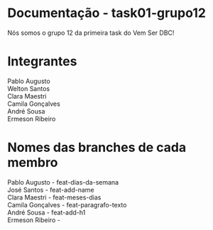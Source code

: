 # Documentação - task01-grupo12

Nós somos o grupo 12 da primeira task do Vem Ser DBC!

# Integrantes

Pablo Augusto
<br/>
Welton Santos
<br/>
Clara Maestri
<br/>
Camila Gonçalves
<br/>
André Sousa
<br/>
Ermeson Ribeiro

# Nomes das branches de cada membro

Pablo Augusto - feat-dias-da-semana
<br/>
José Santos - feat-add-name
<br/>
Clara Maestri - feat-meses-dias
<br/>
Camila Gonçalves - feat-paragrafo-texto
<br/>
André Sousa - feat-add-h1
<br/>
Ermeson Ribeiro -
